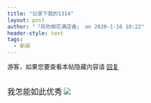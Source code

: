 ```yaml
---
title: "记录下我的1314"
layout: post
author: "「风吹柳花满店香」 on 2020-1-16 10:22"
header-style: text
tags:
  - 新闻
---
```


<head>
 <script type="text/javascript">replyreload += ',' + 5992171;</script> 
</head>
<body>
 <div class="locked">
   游客，如果您要查看本帖隐藏内容请 
  <a href="forum.php?mod=post&amp;action=reply&amp;fid=2&amp;tid=552281" onclick="showWindow('reply', this.href)">回复</a> 
 </div>
 <br> 
 <br> 
 <font face="楷体, 楷体_GB2312"><font size="4">我怎能如此优秀</font></font>
 <img src="https://bbs.boniu123.cc/static/image/smiley/1ali/30.gif" smilieid="290">
 <br>
</body>


